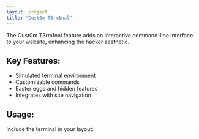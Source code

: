 ```yaml
---
layout: project
title: "Cust0m T3rm1nal"
---
```


The Cust0m T3rm1nal feature adds an interactive command-line interface to your website, enhancing the hacker aesthetic.

## Key Features:
- Simulated terminal environment
- Customizable commands
- Easter eggs and hidden features
- Integrates with site navigation

## Usage:
Include the terminal in your layout:
